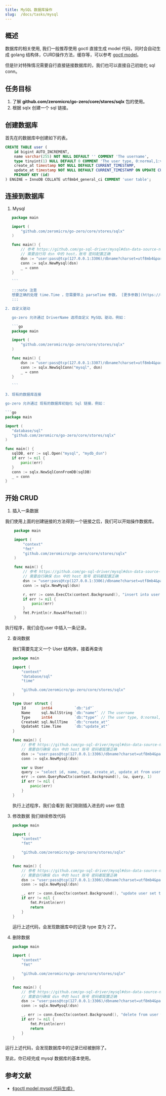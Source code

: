 ```yaml
---
title: MySQL 数据库操作
slug:  /docs/tasks/mysql
---
```


## 概述

数据库的相关使用, 我们一般推荐使用 goctl 直接生成 model 代码，同时会自动生成 golang 结构体，CURD操作方法，缓存等，可以参考 <a href="/docs/tasks/cli/mysql" target="_blank">goctl model</a>。

但是针对特殊情况需要自行直接链接数据库的，我们也可以直接自己初始化 sql conn。

## 任务目标

1. 了解 **github.com/zeromicro/go-zero/core/stores/sqlx** 包的使用。
2. 根据 sqlx 创建一个 sql 链接。

## 创建数据库

首先在的数据库中创建如下的表。

```sql
CREATE TABLE user (
    id bigint AUTO_INCREMENT,
    name varchar(255) NOT NULL DEFAULT '' COMMENT 'The username',
    type tinyint(1) NULL DEFAULT 0 COMMENT 'The user type, 0:normal,1:vip, for test golang keyword',
    create_at timestamp NOT NULL DEFAULT CURRENT_TIMESTAMP,
    update_at timestamp NOT NULL DEFAULT CURRENT_TIMESTAMP ON UPDATE CURRENT_TIMESTAMP,
    PRIMARY KEY (id)
) ENGINE = InnoDB COLLATE utf8mb4_general_ci COMMENT 'user table';
```

## 连接到数据库

1. Mysql

 ```go
	package main

	import (
		"github.com/zeromicro/go-zero/core/stores/sqlx"
	)

	func main() {
		// 参考 https://github.com/go-sql-driver/mysql#dsn-data-source-name 获取详情
		// 需要自行将 dsn 中的 host，账号 密码配置正确
		dsn := "user:pass@tcp(127.0.0.1:3306)/dbname?charset=utf8mb4&parseTime=True&loc=Local"
		conn := sqlx.NewMysql(dsn)
		_ = conn
	}

	```

	:::note 注意
	想要正确的处理 time.Time ，您需要带上 parseTime 参数， [更多参数](https://github.com/go-sql-driver/mysql#parameters) 要支持完整的 UTF-8 编码，您需要将 charset=utf8 更改为 charset=utf8mb4
	:::

2. 自定义驱动

	go-zero 允许通过 DriverName 选项自定义 MySQL 驱动，例如：

	```go
	package main

	import (
		"github.com/zeromicro/go-zero/core/stores/sqlx"
	)

	func main() {
		dsn := "user:pass@tcp(127.0.0.1:3307)/dbname?charset=utf8mb4&parseTime=True&loc=Local"
		conn := sqlx.NewSqlConn("mysql", dsn)
		_ = conn
	}

	```

3. 现有的数据库连接

go-zero 允许通过 现有的数据库初始化 Sql 链接，例如：

```go
package main

import (
	"database/sql"
	"github.com/zeromicro/go-zero/core/stores/sqlx"
)

func main() {
	sqlDB, err := sql.Open("mysql", "mydb_dsn")
	if err != nil {
		panic(err)
	}
	conn := sqlx.NewSqlConnFromDB(sqlDB)
	_ = conn
}

```

## 开始 CRUD

1. 插入一条数据

 我们使用上面的创建链接的方法得到一个链接之后，我们可以开始操作数据库。

```go
	package main

	import (
		"context"
		"fmt"
		"github.com/zeromicro/go-zero/core/stores/sqlx"
	)

	func main() {
		// 参考 https://github.com/go-sql-driver/mysql#dsn-data-source-name 获取详情
		// 需要自行确保 dsn 中的 host 账号 密码都配置正确
		dsn := "user:pass@tcp(127.0.0.1:3306)/dbname?charset=utf8mb4&parseTime=True&loc=Local"
		conn := sqlx.NewMysql(dsn)

		r, err := conn.ExecCtx(context.Background(), "insert into user (type, name) values (?, ?)", 1, "test")
		if err != nil {
			panic(err)
		}
		fmt.Println(r.RowsAffected())
	}

```

  执行程序，我们会在user 中插入一条记录。

2. 查询数据

	我们需要先定义一个 User 结构体，接着再查询

	```go
	package main

	import (
		"context"
		"database/sql"
		"time"

		"github.com/zeromicro/go-zero/core/stores/sqlx"
	)

	type User struct {
		Id       int64          `db:"id"`
		Name     sql.NullString `db:"name"` // The username
		Type     int64          `db:"type"` // The user type, 0:normal,1:vip, for test golang keyword
		CreateAt sql.NullTime   `db:"create_at"`
		UpdateAt time.Time      `db:"update_at"`
	}

	func main() {
		// 参考 https://github.com/go-sql-driver/mysql#dsn-data-source-name 获取详情
		// 需要自行确保 dsn 中的 host 账号 密码都配置正确
		dsn := "user:pass@tcp(127.0.0.1:3306)/dbname?charset=utf8mb4&parseTime=True&loc=Local"
		conn := sqlx.NewMysql(dsn)

		var u User
		query := "select id, name, type, create_at, update_at from user where id=?"
		err := conn.QueryRowCtx(context.Background(), &u, query, 1)
		if err != nil {
			panic(err)
		}
	}

	```

	执行上述程序，我们会看到 我们刚刚插入进去的 user 信息

3. 修改数据 我们继续修改代码

	```go
	package main

	import (
		"context"
		"fmt"

		"github.com/zeromicro/go-zero/core/stores/sqlx"
	)

	func main() {
		// 参考 https://github.com/go-sql-driver/mysql#dsn-data-source-name 获取详情
		// 需要自行确保 dsn 中的 host 账号 密码都配置正确
		dsn := "user:pass@tcp(127.0.0.1:3306)/dbname?charset=utf8mb4&parseTime=True&loc=Local"
		conn := sqlx.NewMysql(dsn)

		_, err := conn.ExecCtx(context.Background(), "update user set type = ? where name = ?", 2, "test")
		if err != nil {
			fmt.Println(err)
			return
		}
	}

	```

	运行上述代码，会发现数据库中的记录 type 变为 2了。

4. 删除数据

	```go
	package main

	import (
		"context"
		"fmt"

		"github.com/zeromicro/go-zero/core/stores/sqlx"
	)

	func main() {
		// 参考 https://github.com/go-sql-driver/mysql#dsn-data-source-name 获取详情
		// 需要自行确保 dsn 中的 host 账号 密码都配置正确
		dsn := "user:pass@tcp(127.0.0.1:3306)/dbname?charset=utf8mb4&parseTime=True&loc=Local"
		conn := sqlx.NewMysql(dsn)

		_, err := conn.ExecCtx(context.Background(), "delete from user where `id` = ?", 1)
		if err != nil {
			fmt.Println(err)
			return
		}
	}

	```

运行上述代码，会发现数据库中的记录已经被删除了。

至此，你已经完成 mysql 数据库的基本使用。

## 参考文献

- <a href="/docs/tutorials/cli/model#goctl-model-mysql-%E6%8C%87%E4%BB%A4" target="_blank">《goctl model mysql 代码生成》 </a>
